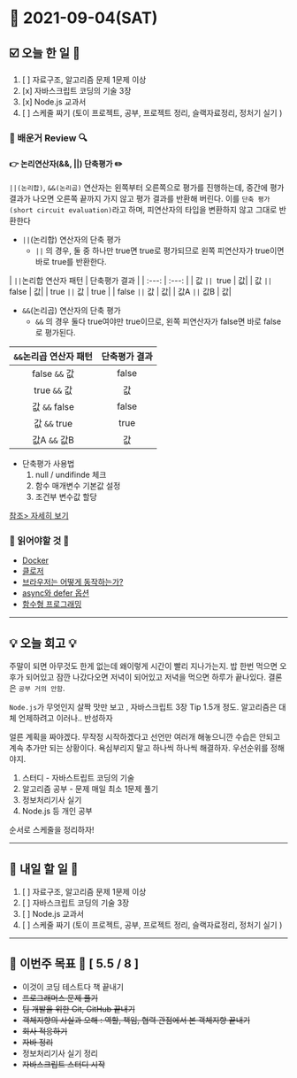 # 📆 2021-09-04(SAT)
## ☑️ 오늘 한 일 📑
1. [ ] 자료구조, 알고리즘 문제 1문제 이상 
2. [x] 자바스크립트 코딩의 기술 3장 
3. [x] Node.js 교과서 
4. [ ] 스케줄 짜기 (토이 프로젝트, 공부, 프로젝트 정리, 슬랙자료정리, 정처기 실기 )

### 📌️ 배운거 Review 🔍️
#### 👉 논리연산자(&&, ||) 단축평가 ✏️
`||(논리합)`, `&&(논리곱)` 연산자는 왼쪽부터 오른쪽으로 평가를 진행하는데,
중간에 평가 결과가 나오면 오른쪽 끝까지 가지 않고 평가 결과를 반환해 버린다.
이를 `단축 평가(short circuit evaluation)`라고 하며, 피연산자의 타입을 변환하지 않고 그대로 반환한다

-  `||`(논리합) 연산자의 단축 평가
    - `||` 의 경우, 둘 중 하나만 true면 true로 평가되므로 왼쪽 피연산자가 true이면 바로 true를 반환한다.
    

| `||`논리합 연산자 패턴 | 단축평가 결과 |
| :---: | :---: |
| 값 `|| `true | 값|
| 값 `||` false | 값|
| true `||` 값 | true |
| false `||` 값 | 값|
| 값A `||` 값B | 값|

-  `&&`(논리곱) 연산자의 단축 평가
    - `&&` 의 경우 둘다 true여야만 true이므로, 왼쪽 피연산자가 false면 바로 false로 평가된다.

| `&&`논리곱 연산자 패턴 | 단축평가 결과 |
| :---: | :---: |
| false `&&` 값 | false|
| true `&&` 값 | 값|
| 값 `&&` false | false |
| 값 `&&` true | true|
| 값A `&&` 값B | 값|

- 단축평가 사용법 
    1. null / undifinde 체크 
    2. 함수 매개변수 기본값 설정
    3. 조건부 변수값 할당 
    
[참조> 자세히 보기](https://curryyou.tistory.com/193)


### 🔖 읽어야할 것 🔖
- [Docker](https://www.redhat.com/ko/topics/containers/what-is-docker)
- [클로저](https://developer.mozilla.org/ko/docs/Web/JavaScript/Closures)
- [브라우저는 어떻게 동작하는가?](https://d2.naver.com/helloworld/59361)
- [async와 defer 옵션](https://ko.javascript.info/script-async-defer)
- [함수형 프로그래밍](https://youtu.be/4ezXhCuT2mw)

***

## 💡 오늘  회고  💡

주말이 되면 아무것도 한게 없는데 왜이렇게 시간이 빨리 지나가는지. 밥 한번 먹으면 오후가 되어있고 잠깐 나갔다오면 저녁이 되어있고 저녁을 먹으면 하루가 끝나있다.
결론은 `공부 거의 안함`. 

`Node.js`가 무엇인지 살짝 맛만 보고 , 자바스크립트 3장 Tip 1.5개 정도. 알고리즘은 대체 언제하려고 이러나.. 반성하자

얼른 계획을 짜야겠다. 무작정 시작하겠다고 선언만 여러개 해놓으니깐 수습은 안되고 계속 추가만 되는 상황이다. 욕심부리지 말고 하나씩 하나씩 해결하자. 우선순위를 정해야지. 

1. 스터디 - 자바스트립트 코딩의 기술 
2. 알고리즘 공부 - 문제 매일 최소 1문제 풀기
3. 정보처리기사 실기 
4. Node.js 등 개인 공부 

순서로 스케줄을 정리하자! 



***

## 🎯 내일 할 일 🎯
1. [ ] 자료구조, 알고리즘 문제 1문제 이상 
2. [ ] 자바스크립트 코딩의 기술 3장 
3. [ ] Node.js 교과서 
4. [ ] 스케줄 짜기 (토이 프로젝트, 공부, 프로젝트 정리, 슬랙자료정리, 정처기 실기 )

***

## 🏁 이번주 목표 🏁 [ 5.5 / 8 ]
- 이것이 코딩 테스트다 책 끝내기
- ~~프로그래머스 문제 풀기~~
- ~~팀 개발을 위한 Git, GitHub 끝내기~~
- ~~객체지향의 사실과 오해 : 역할, 책임, 협력 관점에서 본 객체지향 끝내기~~
- ~~회사 적응하기~~ 
- ~~자바 정리~~ 
- 정보처리기사 실기 정리
- ~~자바스크립트 스터디 시작~~
